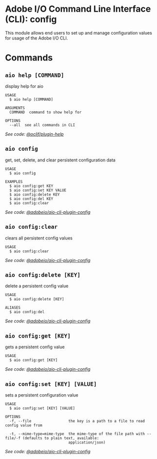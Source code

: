 # Adobe I/O Command Line Interface (CLI): config

This module allows end users to set up and manage configuration values for usage of the Adobe I/O CLI. 

# Commands
## `aio help [COMMAND]`

display help for aio

```
USAGE
  $ aio help [COMMAND]

ARGUMENTS
  COMMAND  command to show help for

OPTIONS
  --all  see all commands in CLI
```

_See code: [@oclif/plugin-help](https://github.com/oclif/plugin-help/blob/v1.2.11/src/commands/help.ts)_

## `aio config`

get, set, delete, and clear persistent configuration data

```
USAGE
  $ aio config

EXAMPLES
  $ aio config:get KEY
  $ aio config:set KEY VALUE
  $ aio config:delete KEY
  $ aio config:del KEY
  $ aio config:clear
```

_See code: [@adobeio/aio-cli-plugin-config](https://github.com/io-sdk/aio-cli-plugin-config/blob/v1.0.1-2/src/commands/config/index.js)_

## `aio config:clear`

clears all persistent config values

```
USAGE
  $ aio config:clear
```

_See code: [@adobeio/aio-cli-plugin-config](https://github.com/io-sdk/aio-cli-plugin-config/blob/v1.0.1-2/src/commands/config/clear.js)_

## `aio config:delete [KEY]`

delete a persistent config value

```
USAGE
  $ aio config:delete [KEY]

ALIASES
  $ aio config:del
```

_See code: [@adobeio/aio-cli-plugin-config](https://github.com/io-sdk/aio-cli-plugin-config/blob/v1.0.1-2/src/commands/config/delete.js)_

## `aio config:get [KEY]`

gets a persistent config value

```
USAGE
  $ aio config:get [KEY]
```

_See code: [@adobeio/aio-cli-plugin-config](https://github.com/io-sdk/aio-cli-plugin-config/blob/v1.0.1-2/src/commands/config/get.js)_

## `aio config:set [KEY] [VALUE]`

sets a persistent configuration value

```
USAGE
  $ aio config:set [KEY] [VALUE]

OPTIONS
  -f, --file                 the key is a path to a file to read config value from

  -t, --mime-type=mime-type  the mime-type of the file path with --file/-f (defaults to plain text, available:
                             application/json)
```

_See code: [@adobeio/aio-cli-plugin-config](https://github.com/io-sdk/aio-cli-plugin-config/blob/v1.0.1-2/src/commands/config/set.js)_